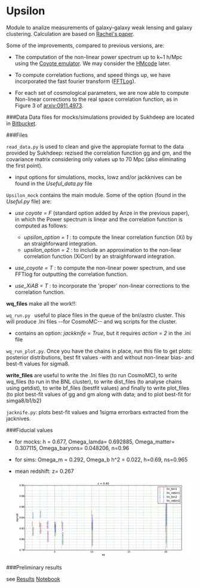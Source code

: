 # Upsilon
Module to analize measurements of galaxy-galaxy weak lensing and galaxy clustering.
Calculation are based on [Rachel's paper](http://arxiv.org/abs/1207.1120v3).

Some of the improvements, compared to previous versions, are:

* The computation of the non-linear power spectrum up to k~1 h/Mpc using the 
        [Coyote emulator](http://www.hep.anl.gov/cosmology/CosmicEmu/emu.html). We may consider the [HMcode](https://github.com/alexander-mead/hmcode) later.
 
* To compute correlation fuctions, and speed things up, we have incorporated the fast fourier transform ([FFTLog](http://casa.colorado.edu/~ajsh/FFTLog/#motivation)). 
 
* For each set of cosmological parameters, we are now able to compute Non-linear corrections to the real space correlation function, as in Figure 3 of [arxiv:0911.4973](http://arxiv.org/abs/0911.4973). 

###Data
Data files for mocks/simulations provided by Sukhdeep are located
in [Bitbucket](https://bitbucket.org/sukhdeep89/lowz_clustering_lensing).

###Files 

``read_data.py`` is used to clean and give the appropiate format to the data provided by Sukhdeep: 
rezised the correlation function gg and gm, and
the covariance matrix considering only values up to 70 Mpc (also eliminating the first point).

* input options for simulations, mocks, lowz and/or jackknives 
can be found in the *Useful_data.py* file

``Upsilon_mock`` contains the main module. 
Some of the option (found in the *Useful.py* file) are: 

* *use coyote = F*  (standard option added by Anze in the previous paper), in which the Power spectrum is linear and the correlation function is computed as follows:
	* *upsilon_option = 1* : to compute the linear correlation function (Xi)
	by an straighforward integration.
	* *upsilon_option = 2* : to include an approximation to the non-liear  correlation function (XiCorr) by an straighforward integration.
	
	
* *use_coyote = T* : to compute the non-linear power spectrum, and use FFTlog
for outputting the correlation function. 

* *use_XiAB = T* : to incorporate the 'proper' non-linear corrections to the correlation function.

**wq_files** make all the work!!:

``wq_run.py `` useful to place files in the queue of the bnl/astro cluster.
This will produce .Ini files --for CosmoMC-- and wq scripts for the cluster.

* contains an option: *jackknife = True*, but it requires *action = 2* in
the .ini file

``wq_run_plot.py``. Once you have the chains in place, run this file to
get plots: posterior distributions, best fit values -with and without non-linear
bias- and best-ft values for sigma8.

**write_files** are useful to write the .Ini files (to run CosmoMC),
to write wq_files (to run in the BNL cluster), to write dist_files (to analyse
chains using getdist), to write bf_files (bestfit values) and finally to 
write plot_files (to plot best-fit values of gg and gm along with data; and
to plot best-fit for simga8/b1/b2)

``jacknife.py``: plots best-fit values and 1sigma errorbars
extracted from the jacknives. 

###Fiducial values 
* for mocks: h = 0.677, Omega_lamda= 0.692885, Omega_matter= 0.307115, Omega_baryons= 0.048206, n=0.96

* for sims:  Omega_m = 0.292, Omega_b h^2 = 0.022, h=0.69, ns=0.965

* mean redshift: z= 0.267

![](https://github.com/ja-vazquez/Upsilon/blob/master/sigma8.jpg)

###Preliminary results

see
[Results](https://github.com/ja-vazquez/Upsilon/tree/master/Results)
[Notebook](http://nbviewer.jupyter.org/github/ja-vazquez/Upsilon/blob/master/Upsilon_plots.ipynb)
